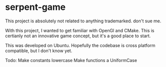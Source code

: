 # serpent-game
This project is absolutely not related to anything trademarked. don't sue me.

With this project, I wanted to get familiar with OpenGl and CMake.
This is certianly not an innovative game concept, but it's a good place to start.

This was developed on Ubuntu. Hopefully the codebase is cross platform compatible, but I don't know yet.


Todo: 
    Make constants lowercase
    Make functions a UniformCase